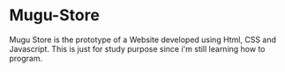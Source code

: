 # Mugu-Store
Mugu Store is the prototype of a Website developed using Html, CSS and Javascript. This is just for study purpose since i'm still learning how to program.
